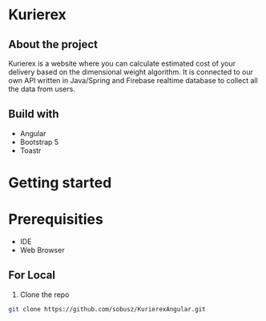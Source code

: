 # Kurierex

## About the project
Kurierex is a website where you can calculate estimated cost of your delivery based on the dimensional weight algorithm. 
It is connected to our own API written in Java/Spring and Firebase realtime database to collect all the data from users.

## Build with
* Angular
* Bootstrap 5
* Toastr

# Getting started
# Prerequisities
* IDE 
* Web Browser

## For Local
1. Clone the repo
```sh
git clone https://github.com/sobusz/KurierexAngular.git
```


